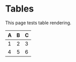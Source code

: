 # Tables

This page tests table rendering.

| A | B | C |
|---|---|---|
| 1 | 2 | 3 |
| 4 | 5 | 6 |
